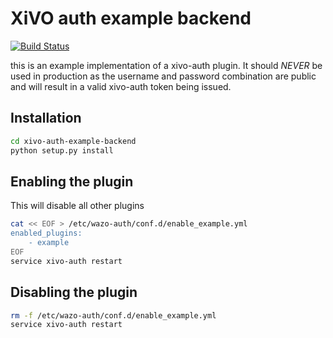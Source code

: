 # XiVO auth example backend

[![Build Status](https://travis-ci.org/wazo-pbx/xivo-auth-example-backend.svg)](https://travis-ci.org/wazo-pbx/xivo-auth-example-backend)

this is an example implementation of a xivo-auth plugin. It should _NEVER_ be used in production
as the username and password combination are public and will result in a valid xivo-auth token
being issued.

## Installation

```sh
cd xivo-auth-example-backend
python setup.py install
```

## Enabling the plugin

This will disable all other plugins

```sh
cat << EOF > /etc/wazo-auth/conf.d/enable_example.yml
enabled_plugins:
    - example
EOF
service xivo-auth restart
```

## Disabling the plugin

```sh
rm -f /etc/wazo-auth/conf.d/enable_example.yml
service xivo-auth restart
```
